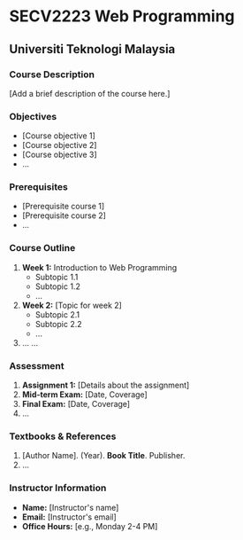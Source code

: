 # SECV2223 Web Programming
## Universiti Teknologi Malaysia

### Course Description
[Add a brief description of the course here.]

### Objectives
- [Course objective 1]
- [Course objective 2]
- [Course objective 3]
- ... 

### Prerequisites
- [Prerequisite course 1]
- [Prerequisite course 2]
- ...

### Course Outline
1. **Week 1:** Introduction to Web Programming
    - Subtopic 1.1
    - Subtopic 1.2
    - ...
2. **Week 2:** [Topic for week 2]
    - Subtopic 2.1
    - Subtopic 2.2
    - ...
3. ...
...

### Assessment
1. **Assignment 1:** [Details about the assignment]
2. **Mid-term Exam:** [Date, Coverage]
3. **Final Exam:** [Date, Coverage]
4. ...

### Textbooks & References
1. [Author Name]. (Year). **Book Title**. Publisher.
2. ...

### Instructor Information
- **Name:** [Instructor's name]
- **Email:** [Instructor's email]
- **Office Hours:** [e.g., Monday 2-4 PM]
